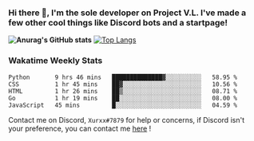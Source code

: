 ### Hi there 👋, I'm the sole developer on Project V.L. I've made a few other cool things like Discord bots and a startpage!
**![Anurag's GitHub stats](https://github-readme-stats.vercel.app/api?username=5late&count_private=true&show_icons=true&theme=tokyonight)**
[![Top Langs](https://github-readme-stats.vercel.app/api/top-langs/?username=5late&theme=ayu-mirage)](https://github.com/anuraghazra/github-readme-stats)

### Wakatime Weekly Stats

<!--START_SECTION:waka-->
```text
Python       9 hrs 46 mins   ██████████████▓░░░░░░░░░░   58.95 % 
CSS          1 hr 45 mins    ██▓░░░░░░░░░░░░░░░░░░░░░░   10.56 % 
HTML         1 hr 26 mins    ██▒░░░░░░░░░░░░░░░░░░░░░░   08.71 % 
Go           1 hr 19 mins    ██░░░░░░░░░░░░░░░░░░░░░░░   08.00 % 
JavaScript   45 mins         █░░░░░░░░░░░░░░░░░░░░░░░░   04.59 % 
```
<!--END_SECTION:waka-->

Contact me on Discord, ``Xurxx#7879`` for help or concerns, if Discord isn't your preference, you can contact me [here](https://github.com/5late/5late/issues) !
